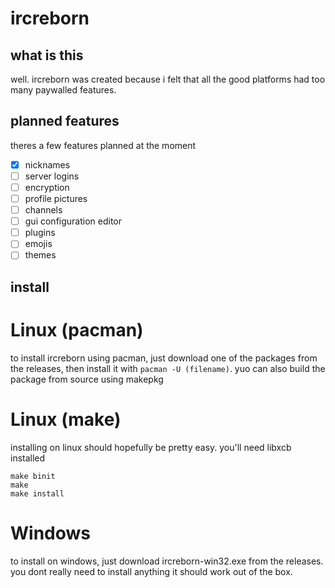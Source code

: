 # ircreborn

## what is this

well. ircreborn was created because i felt that all the good platforms had too many paywalled features. 

## planned features

theres a few features planned at the moment

- [x] nicknames
- [ ] server logins 
- [ ] encryption
- [ ] profile pictures
- [ ] channels
- [ ] gui configuration editor
- [ ] plugins
- [ ] emojis
- [ ] themes

## install

# Linux (pacman)

to install ircreborn using pacman, just download one of the packages from the releases, then install it with `pacman -U (filename)`. yuo can also build the package from source using makepkg

# Linux (make)

installing on linux should hopefully be pretty easy. you'll need libxcb installed

```
make binit
make
make install
```

# Windows

to install on windows, just download ircreborn-win32.exe from the releases. you dont really need to install anything it should work out of the box.
